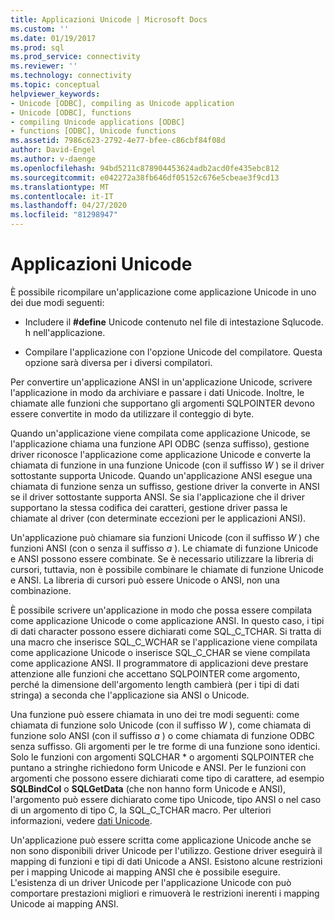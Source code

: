 ```yaml
---
title: Applicazioni Unicode | Microsoft Docs
ms.custom: ''
ms.date: 01/19/2017
ms.prod: sql
ms.prod_service: connectivity
ms.reviewer: ''
ms.technology: connectivity
ms.topic: conceptual
helpviewer_keywords:
- Unicode [ODBC], compiling as Unicode application
- Unicode [ODBC], functions
- compiling Unicode applications [ODBC]
- functions [ODBC], Unicode functions
ms.assetid: 7986c623-2792-4e77-bfee-c86cbf84f08d
author: David-Engel
ms.author: v-daenge
ms.openlocfilehash: 94bd5211c878904453624adb2acd0fe435ebc812
ms.sourcegitcommit: e042272a38fb646df05152c676e5cbeae3f9cd13
ms.translationtype: MT
ms.contentlocale: it-IT
ms.lasthandoff: 04/27/2020
ms.locfileid: "81298947"
---
```

# <a name="unicode-applications"></a>Applicazioni Unicode
È possibile ricompilare un'applicazione come applicazione Unicode in uno dei due modi seguenti:  
  
-   Includere il **#define** Unicode contenuto nel file di intestazione Sqlucode. h nell'applicazione.  
  
-   Compilare l'applicazione con l'opzione Unicode del compilatore. Questa opzione sarà diversa per i diversi compilatori.  
  
 Per convertire un'applicazione ANSI in un'applicazione Unicode, scrivere l'applicazione in modo da archiviare e passare i dati Unicode. Inoltre, le chiamate alle funzioni che supportano gli argomenti SQLPOINTER devono essere convertite in modo da utilizzare il conteggio di byte.  
  
 Quando un'applicazione viene compilata come applicazione Unicode, se l'applicazione chiama una funzione API ODBC (senza suffisso), gestione driver riconosce l'applicazione come applicazione Unicode e converte la chiamata di funzione in una funzione Unicode (con il suffisso *W* ) se il driver sottostante supporta Unicode. Quando un'applicazione ANSI esegue una chiamata di funzione senza un suffisso, gestione driver la converte in ANSI se il driver sottostante supporta ANSI. Se sia l'applicazione che il driver supportano la stessa codifica dei caratteri, gestione driver passa le chiamate al driver (con determinate eccezioni per le applicazioni ANSI).  
  
 Un'applicazione può chiamare sia funzioni Unicode (con il suffisso *W* ) che funzioni ANSI (con o senza il suffisso *a* ). Le chiamate di funzione Unicode e ANSI possono essere combinate. Se è necessario utilizzare la libreria di cursori, tuttavia, non è possibile combinare le chiamate di funzione Unicode e ANSI. La libreria di cursori può essere Unicode o ANSI, non una combinazione.  
  
 È possibile scrivere un'applicazione in modo che possa essere compilata come applicazione Unicode o come applicazione ANSI. In questo caso, i tipi di dati character possono essere dichiarati come SQL_C_TCHAR. Si tratta di una macro che inserisce SQL_C_WCHAR se l'applicazione viene compilata come applicazione Unicode o inserisce SQL_C_CHAR se viene compilata come applicazione ANSI. Il programmatore di applicazioni deve prestare attenzione alle funzioni che accettano SQLPOINTER come argomento, perché la dimensione dell'argomento length cambierà (per i tipi di dati stringa) a seconda che l'applicazione sia ANSI o Unicode.  
  
 Una funzione può essere chiamata in uno dei tre modi seguenti: come chiamata di funzione solo Unicode (con il suffisso *W* ), come chiamata di funzione solo ANSI (con il suffisso *a* ) o come chiamata di funzione ODBC senza suffisso. Gli argomenti per le tre forme di una funzione sono identici. Solo le funzioni con argomenti SQLCHAR \* o argomenti SQLPOINTER che puntano a stringhe richiedono form Unicode e ANSI. Per le funzioni con argomenti che possono essere dichiarati come tipo di carattere, ad esempio **SQLBindCol** o **SQLGetData** (che non hanno form Unicode e ANSI), l'argomento può essere dichiarato come tipo Unicode, tipo ANSI o nel caso di un argomento di tipo C, la SQL_C_TCHAR macro. Per ulteriori informazioni, vedere [dati Unicode](../../../odbc/reference/develop-app/unicode-data.md).  
  
 Un'applicazione può essere scritta come applicazione Unicode anche se non sono disponibili driver Unicode per l'utilizzo. Gestione driver eseguirà il mapping di funzioni e tipi di dati Unicode a ANSI. Esistono alcune restrizioni per i mapping Unicode ai mapping ANSI che è possibile eseguire. L'esistenza di un driver Unicode per l'applicazione Unicode con può comportare prestazioni migliori e rimuoverà le restrizioni inerenti i mapping Unicode ai mapping ANSI.
